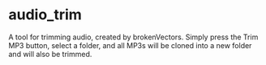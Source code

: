 # audio_trim
A tool for trimming audio, created by brokenVectors.
Simply press the Trim MP3 button, select a folder, and all MP3s will be cloned into a new folder and will also be trimmed.
